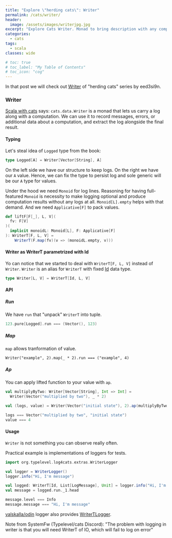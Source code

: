 ```yaml
---
title: "Explore \"herding cats\": Writer"
permalink: /cats/writer/
header:
  image: /assets/images/writerjpg.jpg
excerpt: "Explore Cats Writer. Monad to bring description with any computation unit."
categories:
  - cats
tags:
  - scala
classes: wide

# toc: true
# toc_label: "My Table of Contents"
# toc_icon: "cog"
---
```


In that post we will check out [Writer](https://eed3si9n.com/herding-cats/Writer.html]) of "herding cats" series by eed3si9n.


### Writer
[Scala with cats](https://books.underscore.io/scala-with-cats/scala-with-cats.html) says: `cats.data.Writer` is a monad that lets us carry a log along with a computation. We can use it to record messages, errors, or additional data about a computation, and extract the log alongside the final result.

#### Typing

Let's steal idea of `Logged` type from the book:
```scala
type Logged[A] = Writer[Vector[String], A]
```

On the left side we have our structure to keep logs.
On the right we have our `A` value. Hence, we can fix the type to persist log and sole generic will be our `A` type for values.

Under the hood we need `Monoid` for log lines. Reasoning for having full-featured `Monoid` is necessity to make logging optional and produce computation results without any logs at all. `Monoid[L].empty` helps with that demand. And we need `Applicative[F]` to pack values.
```scala
def liftF[F[_], L, V](
  fv: F[V]
)(
  implicit monoidL: Monoid[L], F: Applicative[F]
): WriterT[F, L, V] =
    WriterT(F.map(fv)(v => (monoidL.empty, v)))
```

#### Writer as WriterT parametrized with Id

Yo can notice that we started to deal with `WriterT[F, L, V]` instead of `Writer`.
`Writer` is an alias for `WriterT` with fixed [Id](https://typelevel.org/cats/datatypes/id.html) data type. 
```scala
type Writer[L, V] = WriterT[Id, L, V]
```

#### API

##### Run

We have `run` that "unpack" `WriterT` into tuple.
```scala
123.pure[Logged].run === (Vector(), 123)
```

##### Map

`map` allows tranformation of value.
```
Writer("example", 2).map(_ * 2).run === ("example", 4)
```

##### Ap
You can apply lifted function to your value with `ap`.

```scala
val multiplyByTwo: Writer[Vector[String], Int => Int] =
  Writer(Vector("multiplied by two"), _ * 2)

val (logs, value) = Writer(Vector("initial state"), 2).ap(multiplyByTwo).run

logs === Vector("multiplied by two", "initial state")
value === 4
```

#### Usage
`Writer` is not something you can observe really often.

Practical example is implementations of loggers for tests.

```scala
import org.typelevel.log4cats.extras.WriterLogger

val logger = WriterLogger()
logger.info("Hi, I'm message")

val logged: WriterT[Id, List[LogMessage], Unit] = logger.info("Hi, I'm message")
val message = logged.run._1.head

message.level === Info
message.message === "Hi, I'm message"
```

[valskalla/odin](https://github.com/valskalla/odin) logger also provides [WriterTLogger](https://github.com/valskalla/odin/blob/master/core/src/main/scala/io/odin/loggers/WriterTLogger.scala).

Note from SystemFw (Typelevel/cats Discord): "The problem with logging in writer is that you will need WriterT of IO, which will fail to log on error"